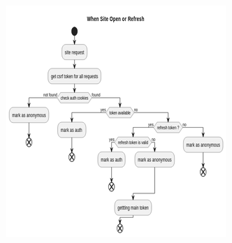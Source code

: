 <?xml version="1.0" encoding="UTF-8" standalone="no"?><svg xmlns="http://www.w3.org/2000/svg" xmlns:xlink="http://www.w3.org/1999/xlink" contentStyleType="text/css" height="530px" preserveAspectRatio="none" style="width:740px;height:530px;background:#FFFFFF;" version="1.1" viewBox="0 0 740 530" width="740px" zoomAndPan="magnify"><defs/><g><rect height="27.6094" style="stroke:#00000000;stroke-width:1.0;fill:none;" width="202" x="267.75" y="15"/><text fill="#000000" font-family="sans-serif" font-size="14" font-weight="bold" lengthAdjust="spacing" textLength="192" x="272.75" y="34.5332">When Site Open or Refresh</text><ellipse cx="230.4375" cy="58.6094" fill="#222222" rx="10" ry="10" style="stroke:#222222;stroke-width:1.0;"/><rect fill="#F1F1F1" height="35.0938" rx="12.5" ry="12.5" style="stroke:#181818;stroke-width:0.5;" width="85" x="187.9375" y="88.6094"/><text fill="#000000" font-family="sans-serif" font-size="12" lengthAdjust="spacing" textLength="65" x="197.9375" y="111.0664">site request</text><rect fill="#F1F1F1" height="35.0938" rx="12.5" ry="12.5" style="stroke:#181818;stroke-width:0.5;" width="178" x="141.4375" y="143.7031"/><text fill="#000000" font-family="sans-serif" font-size="12" lengthAdjust="spacing" textLength="158" x="151.4375" y="166.1602">get csrf token for all requests</text><polygon fill="#F1F1F1" points="183.9375,198.7969,276.9375,198.7969,288.9375,210.7969,276.9375,222.7969,183.9375,222.7969,171.9375,210.7969,183.9375,198.7969" style="stroke:#181818;stroke-width:0.5;"/><text fill="#000000" font-family="sans-serif" font-size="11" lengthAdjust="spacing" textLength="93" x="183.9375" y="215.2979">check auth cookies</text><text fill="#000000" font-family="sans-serif" font-size="11" lengthAdjust="spacing" textLength="46" x="125.9375" y="208.3799">not found</text><text fill="#000000" font-family="sans-serif" font-size="11" lengthAdjust="spacing" textLength="28" x="288.9375" y="208.3799">found</text><rect fill="#F1F1F1" height="35.0938" rx="12.5" ry="12.5" style="stroke:#181818;stroke-width:0.5;" width="133" x="11" y="232.7969"/><text fill="#000000" font-family="sans-serif" font-size="12" lengthAdjust="spacing" textLength="113" x="21" y="255.2539">mark as anonymous</text><ellipse cx="77.5" cy="312.8906" rx="10" ry="10" style="stroke:#222222;stroke-width:1.5;fill:none;"/><line style="stroke:#222222;stroke-width:2.5;fill:none;" x1="71.3128" x2="83.6872" y1="306.7034" y2="319.0778"/><line style="stroke:#222222;stroke-width:2.5;fill:none;" x1="83.6872" x2="71.3128" y1="306.7034" y2="319.0778"/><polygon fill="#F1F1F1" points="347.875,232.7969,418.875,232.7969,430.875,244.7969,418.875,256.7969,347.875,256.7969,335.875,244.7969,347.875,232.7969" style="stroke:#181818;stroke-width:0.5;"/><text fill="#000000" font-family="sans-serif" font-size="11" lengthAdjust="spacing" textLength="71" x="347.875" y="249.2979">token available</text><text fill="#000000" font-family="sans-serif" font-size="11" lengthAdjust="spacing" textLength="18" x="317.875" y="242.3799">yes</text><text fill="#000000" font-family="sans-serif" font-size="11" lengthAdjust="spacing" textLength="12" x="430.875" y="242.3799">no</text><rect fill="#F1F1F1" height="35.0938" rx="12.5" ry="12.5" style="stroke:#181818;stroke-width:0.5;" width="95" x="174" y="266.7969"/><text fill="#000000" font-family="sans-serif" font-size="12" lengthAdjust="spacing" textLength="72" x="184" y="289.2539">mark as auth</text><ellipse cx="221.5" cy="346.8906" rx="10" ry="10" style="stroke:#222222;stroke-width:1.5;fill:none;"/><line style="stroke:#222222;stroke-width:2.5;fill:none;" x1="215.3128" x2="227.6872" y1="340.7034" y2="353.0778"/><line style="stroke:#222222;stroke-width:2.5;fill:none;" x1="227.6872" x2="215.3128" y1="340.7034" y2="353.0778"/><polygon fill="#F1F1F1" points="508.25,266.7969,582.25,266.7969,594.25,278.7969,582.25,290.7969,508.25,290.7969,496.25,278.7969,508.25,266.7969" style="stroke:#181818;stroke-width:0.5;"/><text fill="#000000" font-family="sans-serif" font-size="11" lengthAdjust="spacing" textLength="74" x="508.25" y="283.2979">refresh token ?</text><text fill="#000000" font-family="sans-serif" font-size="11" lengthAdjust="spacing" textLength="18" x="478.25" y="276.3799">yes</text><text fill="#000000" font-family="sans-serif" font-size="11" lengthAdjust="spacing" textLength="12" x="594.25" y="276.3799">no</text><polygon fill="#F1F1F1" points="377,300.7969,478,300.7969,490,312.7969,478,324.7969,377,324.7969,365,312.7969,377,300.7969" style="stroke:#181818;stroke-width:0.5;"/><text fill="#000000" font-family="sans-serif" font-size="11" lengthAdjust="spacing" textLength="101" x="377" y="317.2979">refresh token is valid</text><text fill="#000000" font-family="sans-serif" font-size="11" lengthAdjust="spacing" textLength="18" x="347" y="310.3799">yes</text><text fill="#000000" font-family="sans-serif" font-size="11" lengthAdjust="spacing" textLength="12" x="490" y="310.3799">no</text><rect fill="#F1F1F1" height="35.0938" rx="12.5" ry="12.5" style="stroke:#181818;stroke-width:0.5;" width="92" x="309" y="334.7969"/><text fill="#000000" font-family="sans-serif" font-size="12" lengthAdjust="spacing" textLength="72" x="319" y="357.2539">mark as auth</text><ellipse cx="355" cy="414.8906" rx="10" ry="10" style="stroke:#222222;stroke-width:1.5;fill:none;"/><line style="stroke:#222222;stroke-width:2.5;fill:none;" x1="348.8128" x2="361.1872" y1="408.7034" y2="421.0778"/><line style="stroke:#222222;stroke-width:2.5;fill:none;" x1="361.1872" x2="348.8128" y1="408.7034" y2="421.0778"/><rect fill="#F1F1F1" height="35.0938" rx="12.5" ry="12.5" style="stroke:#181818;stroke-width:0.5;" width="133" x="433.5" y="334.7969"/><text fill="#000000" font-family="sans-serif" font-size="12" lengthAdjust="spacing" textLength="113" x="443.5" y="357.2539">mark as anonymous</text><rect fill="#F1F1F1" height="35.0938" rx="12.5" ry="12.5" style="stroke:#181818;stroke-width:0.5;" width="124" x="365.5" y="444.8906"/><text fill="#000000" font-family="sans-serif" font-size="12" lengthAdjust="spacing" textLength="104" x="375.5" y="467.3477">gettting main token</text><rect fill="#F1F1F1" height="35.0938" rx="12.5" ry="12.5" style="stroke:#181818;stroke-width:0.5;" width="133" x="596.5" y="300.7969"/><text fill="#000000" font-family="sans-serif" font-size="12" lengthAdjust="spacing" textLength="113" x="606.5" y="323.2539">mark as anonymous</text><ellipse cx="663" cy="380.8906" rx="10" ry="10" style="stroke:#222222;stroke-width:1.5;fill:none;"/><line style="stroke:#222222;stroke-width:2.5;fill:none;" x1="656.8128" x2="669.1872" y1="374.7034" y2="387.0778"/><line style="stroke:#222222;stroke-width:2.5;fill:none;" x1="669.1872" x2="656.8128" y1="374.7034" y2="387.0778"/><ellipse cx="383.375" cy="509.9844" rx="10" ry="10" style="stroke:#222222;stroke-width:1.5;fill:none;"/><line style="stroke:#222222;stroke-width:2.5;fill:none;" x1="377.1878" x2="389.5622" y1="503.7972" y2="516.1716"/><line style="stroke:#222222;stroke-width:2.5;fill:none;" x1="389.5622" x2="377.1878" y1="503.7972" y2="516.1716"/><line style="stroke:#181818;stroke-width:1.0;fill:none;" x1="230.4375" x2="230.4375" y1="68.6094" y2="88.6094"/><polygon fill="#181818" points="226.4375,78.6094,230.4375,88.6094,234.4375,78.6094,230.4375,82.6094" style="stroke:#181818;stroke-width:1.0;"/><line style="stroke:#181818;stroke-width:1.0;" x1="230.4375" x2="230.4375" y1="123.7031" y2="143.7031"/><polygon fill="#181818" points="226.4375,133.7031,230.4375,143.7031,234.4375,133.7031,230.4375,137.7031" style="stroke:#181818;stroke-width:1.0;"/><line style="stroke:#181818;stroke-width:1.0;" x1="77.5" x2="77.5" y1="267.8906" y2="302.8906"/><polygon fill="#181818" points="73.5,292.8906,77.5,302.8906,81.5,292.8906,77.5,296.8906" style="stroke:#181818;stroke-width:1.0;"/><line style="stroke:#181818;stroke-width:1.0;" x1="221.5" x2="221.5" y1="301.8906" y2="336.8906"/><polygon fill="#181818" points="217.5,326.8906,221.5,336.8906,225.5,326.8906,221.5,330.8906" style="stroke:#181818;stroke-width:1.0;"/><line style="stroke:#181818;stroke-width:1.0;" x1="355" x2="355" y1="369.8906" y2="404.8906"/><polygon fill="#181818" points="351,394.8906,355,404.8906,359,394.8906,355,398.8906" style="stroke:#181818;stroke-width:1.0;"/><line style="stroke:#181818;stroke-width:1.0;" x1="365" x2="355" y1="312.7969" y2="312.7969"/><line style="stroke:#181818;stroke-width:1.0;" x1="355" x2="355" y1="312.7969" y2="334.7969"/><polygon fill="#181818" points="351,324.7969,355,334.7969,359,324.7969,355,328.7969" style="stroke:#181818;stroke-width:1.0;"/><line style="stroke:#181818;stroke-width:1.0;" x1="490" x2="500" y1="312.7969" y2="312.7969"/><line style="stroke:#181818;stroke-width:1.0;" x1="500" x2="500" y1="312.7969" y2="334.7969"/><polygon fill="#181818" points="496,324.7969,500,334.7969,504,324.7969,500,328.7969" style="stroke:#181818;stroke-width:1.0;"/><line style="stroke:#181818;stroke-width:1.0;" x1="500" x2="500" y1="369.8906" y2="429.8906"/><line style="stroke:#181818;stroke-width:1.0;" x1="500" x2="427.5" y1="429.8906" y2="429.8906"/><line style="stroke:#181818;stroke-width:1.0;" x1="427.5" x2="427.5" y1="429.8906" y2="444.8906"/><polygon fill="#181818" points="423.5,434.8906,427.5,444.8906,431.5,434.8906,427.5,438.8906" style="stroke:#181818;stroke-width:1.0;"/><line style="stroke:#181818;stroke-width:1.0;" x1="663" x2="663" y1="335.8906" y2="370.8906"/><polygon fill="#181818" points="659,360.8906,663,370.8906,667,360.8906,663,364.8906" style="stroke:#181818;stroke-width:1.0;"/><line style="stroke:#181818;stroke-width:1.0;" x1="496.25" x2="427.5" y1="278.7969" y2="278.7969"/><line style="stroke:#181818;stroke-width:1.0;" x1="427.5" x2="427.5" y1="278.7969" y2="300.7969"/><polygon fill="#181818" points="423.5,290.7969,427.5,300.7969,431.5,290.7969,427.5,294.7969" style="stroke:#181818;stroke-width:1.0;"/><line style="stroke:#181818;stroke-width:1.0;" x1="594.25" x2="663" y1="278.7969" y2="278.7969"/><line style="stroke:#181818;stroke-width:1.0;" x1="663" x2="663" y1="278.7969" y2="300.7969"/><polygon fill="#181818" points="659,290.7969,663,300.7969,667,290.7969,663,294.7969" style="stroke:#181818;stroke-width:1.0;"/><line style="stroke:#181818;stroke-width:1.0;" x1="427.5" x2="427.5" y1="479.9844" y2="484.9844"/><line style="stroke:#181818;stroke-width:1.0;" x1="427.5" x2="383.375" y1="484.9844" y2="484.9844"/><line style="stroke:#181818;stroke-width:1.0;" x1="383.375" x2="383.375" y1="484.9844" y2="499.9844"/><polygon fill="#181818" points="379.375,489.9844,383.375,499.9844,387.375,489.9844,383.375,493.9844" style="stroke:#181818;stroke-width:1.0;"/><line style="stroke:#181818;stroke-width:1.0;" x1="335.875" x2="221.5" y1="244.7969" y2="244.7969"/><line style="stroke:#181818;stroke-width:1.0;" x1="221.5" x2="221.5" y1="244.7969" y2="266.7969"/><polygon fill="#181818" points="217.5,256.7969,221.5,266.7969,225.5,256.7969,221.5,260.7969" style="stroke:#181818;stroke-width:1.0;"/><line style="stroke:#181818;stroke-width:1.0;" x1="430.875" x2="545.25" y1="244.7969" y2="244.7969"/><line style="stroke:#181818;stroke-width:1.0;" x1="545.25" x2="545.25" y1="244.7969" y2="266.7969"/><polygon fill="#181818" points="541.25,256.7969,545.25,266.7969,549.25,256.7969,545.25,260.7969" style="stroke:#181818;stroke-width:1.0;"/><line style="stroke:#181818;stroke-width:1.0;" x1="171.9375" x2="77.5" y1="210.7969" y2="210.7969"/><line style="stroke:#181818;stroke-width:1.0;" x1="77.5" x2="77.5" y1="210.7969" y2="232.7969"/><polygon fill="#181818" points="73.5,222.7969,77.5,232.7969,81.5,222.7969,77.5,226.7969" style="stroke:#181818;stroke-width:1.0;"/><line style="stroke:#181818;stroke-width:1.0;" x1="288.9375" x2="383.375" y1="210.7969" y2="210.7969"/><line style="stroke:#181818;stroke-width:1.0;" x1="383.375" x2="383.375" y1="210.7969" y2="232.7969"/><polygon fill="#181818" points="379.375,222.7969,383.375,232.7969,387.375,222.7969,383.375,226.7969" style="stroke:#181818;stroke-width:1.0;"/><line style="stroke:#181818;stroke-width:1.0;" x1="230.4375" x2="230.4375" y1="178.7969" y2="198.7969"/><polygon fill="#181818" points="226.4375,188.7969,230.4375,198.7969,234.4375,188.7969,230.4375,192.7969" style="stroke:#181818;stroke-width:1.0;"/><!--MD5=[b91d71c873ba25c3fef425ce1aaef7d7]
@startuml

title  When Site Open or Refresh

start
:site request;
:get csrf token for all requests;
if (check auth cookies) then (not found)
:mark as anonymous;
end
else (found)
if (token available) then (yes)
:mark as auth ;
end
else (no)
if (refresh token ?) then (yes)

        if (refresh token is valid) then (yes)
            :mark as auth;
            end
        else (no)
        :mark as anonymous;
        endif

    :gettting main token;
    else (no)
    :mark as anonymous;
    end
endif
endif
end




@enduml

PlantUML version 1.2022.5(Sat Apr 30 15:25:52 IRDT 2022)
(GPL source distribution)
Java Runtime: OpenJDK Runtime Environment
JVM: OpenJDK 64-Bit Server VM
Default Encoding: Cp1256
Language: en
Country: US
--></g></svg>